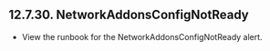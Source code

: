 ## 12.7.30. NetworkAddonsConfigNotReady

- View the runbook for the NetworkAddonsConfigNotReady alert.

